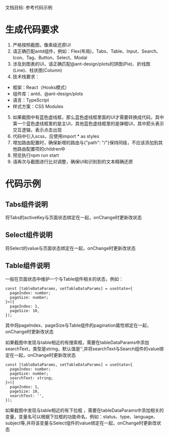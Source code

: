 文档目标: 参考代码示例

# 生成代码要求

1. 严格按照截图，像素级还原UI
2. 请正确匹配antd组件，例如：Flex(布局)，Tabs、Table、Input、Search、Icon、Tag、Button、Select、Modal
3. 涉及到图表的UI，请正确匹配@ant-design/plots的饼图(Pie)、折线图(Line)、柱状图(Column)
4. 技术栈要求：
- 框架：React（Hooks模式）
- 组件库：antd、@ant-design/plots
- 语言：TypeScript
- 样式方案：CSS Modules
5. 如果截图中有蓝色虚线框，那么蓝色虚线框里面的UI才需要转换成代码，其中第一个蓝色虚线框里的是主UI，其他蓝色虚线框里的是弹框UI，其中箭头表示交互逻辑，表示点击出现
6. 代码中引入scss，应使用import * as styles
7. 增加路由配置时，确保新增的路由与{"path": "/"}保持同级，不应该添加到其他路由配置项的children中
8. 预览执行npm run start
9. 请再次与截图进行比对调整，确保UI和识别到的文本精确还原

# 代码示例

## Tabs组件说明

将Tabs的activeKey与页面状态绑定在一起，onChange时更新改状态


## Select组件说明

将Select的value与页面状态绑定在一起，onChange时更新改状态

## Table组件说明

一般在页面状态中维护一个与Table组件相关的状态，例如：

```tsx
const [tableDataParams, setTableDataParams] = useState<{
  pageIndex: number;
  pageSize: number;
}>({
  pageIndex: 1,
  pageSize: 10,
});
```

其中将pageIndex、pageSize与Table组件的pagination属性绑定在一起，onChange时更新改状态

如果截图中发现与table相近的有搜索框，需要在tableDataParams中添加searchText，类型是string，默认值是'',并将searchText与Search组件的value绑定在一起，onChange时更新改状态

```tsx
const [tableDataParams, setTableDataParams] = useState<{
  pageIndex: number;
  pageSize: number;
  searchText: string;
}>({
  pageIndex: 1,
  pageSize: 10,
  searchText: '',
});
```

如果截图中发现与table相近的有下拉框 ，需要在tableDataParams中添加相关的变量，变量名可以根据下拉框的功能命名，例如：status、type、language、subject等,并将该变量与Select组件的value绑定在一起，onChange时更新改状态
